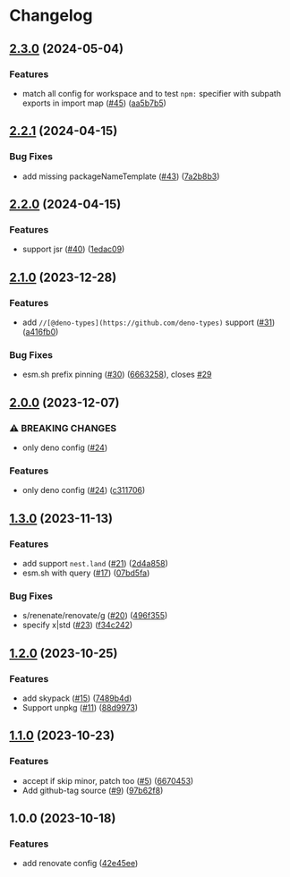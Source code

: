 # Changelog

## [2.3.0](https://github.com/Omochice/renovate-config/compare/v2.2.1...v2.3.0) (2024-05-04)


### Features

* match all config for workspace and to test `npm:` specifier with subpath exports in import map ([#45](https://github.com/Omochice/renovate-config/issues/45)) ([aa5b7b5](https://github.com/Omochice/renovate-config/commit/aa5b7b56f0ed6548e3ed6fd5b8c7d339b007bde4))

## [2.2.1](https://github.com/Omochice/renovate-config/compare/v2.2.0...v2.2.1) (2024-04-15)


### Bug Fixes

* add missing packageNameTemplate ([#43](https://github.com/Omochice/renovate-config/issues/43)) ([7a2b8b3](https://github.com/Omochice/renovate-config/commit/7a2b8b345f16878cfc9be2be6fb6f7ad21d4df5b))

## [2.2.0](https://github.com/Omochice/renovate-config/compare/v2.1.0...v2.2.0) (2024-04-15)


### Features

* support jsr ([#40](https://github.com/Omochice/renovate-config/issues/40)) ([1edac09](https://github.com/Omochice/renovate-config/commit/1edac09d34587e997992a06b4235a4cfff3d64f2))

## [2.1.0](https://github.com/Omochice/renovate-config/compare/v2.0.0...v2.1.0) (2023-12-28)


### Features

* add `//[@deno-types](https://github.com/deno-types)` support ([#31](https://github.com/Omochice/renovate-config/issues/31)) ([a416fb0](https://github.com/Omochice/renovate-config/commit/a416fb093d018fa05bf16c72d61ef1bbb894bb06))


### Bug Fixes

* esm.sh prefix pinning ([#30](https://github.com/Omochice/renovate-config/issues/30)) ([6663258](https://github.com/Omochice/renovate-config/commit/6663258a206cb20275fcb548512cdecd35013db3)), closes [#29](https://github.com/Omochice/renovate-config/issues/29)

## [2.0.0](https://github.com/Omochice/renovate-config/compare/v1.3.0...v2.0.0) (2023-12-07)


### ⚠ BREAKING CHANGES

* only deno config ([#24](https://github.com/Omochice/renovate-config/issues/24))

### Features

* only deno config ([#24](https://github.com/Omochice/renovate-config/issues/24)) ([c311706](https://github.com/Omochice/renovate-config/commit/c3117068d2d0192ecd47e5f7d57a48a24a66df74))

## [1.3.0](https://github.com/Omochice/renovate-config/compare/v1.2.0...v1.3.0) (2023-11-13)


### Features

* add support `nest.land` ([#21](https://github.com/Omochice/renovate-config/issues/21)) ([2d4a858](https://github.com/Omochice/renovate-config/commit/2d4a85857cda7e2dcf8bea888b4a96e1391831f4))
* esm.sh with query ([#17](https://github.com/Omochice/renovate-config/issues/17)) ([07bd5fa](https://github.com/Omochice/renovate-config/commit/07bd5fa6fdfc83dca8851720fd3b3be22e77adcf))


### Bug Fixes

* s/renenate/renovate/g ([#20](https://github.com/Omochice/renovate-config/issues/20)) ([496f355](https://github.com/Omochice/renovate-config/commit/496f355b5fc3ab161a5356e9280a5fb70f234421))
* specify x|std ([#23](https://github.com/Omochice/renovate-config/issues/23)) ([f34c242](https://github.com/Omochice/renovate-config/commit/f34c2422372635c8d6f9deda91c92fea354ee153))

## [1.2.0](https://github.com/Omochice/renovate-config/compare/v1.1.0...v1.2.0) (2023-10-25)


### Features

* add skypack ([#15](https://github.com/Omochice/renovate-config/issues/15)) ([7489b4d](https://github.com/Omochice/renovate-config/commit/7489b4d390a9a51f5c0674650041f3adc0432c7c))
* Support unpkg ([#11](https://github.com/Omochice/renovate-config/issues/11)) ([88d9973](https://github.com/Omochice/renovate-config/commit/88d99739721842307f105419ae06ee4c47bc2f8c))

## [1.1.0](https://github.com/Omochice/renovate-config/compare/v1.0.0...v1.1.0) (2023-10-23)


### Features

* accept if skip minor, patch too ([#5](https://github.com/Omochice/renovate-config/issues/5)) ([6670453](https://github.com/Omochice/renovate-config/commit/6670453079c6f7491928425f3a45035956d56f2c))
* Add github-tag source ([#9](https://github.com/Omochice/renovate-config/issues/9)) ([97b62f8](https://github.com/Omochice/renovate-config/commit/97b62f8ddbb39cb9ca07d8edd645d9a453d55043))

## 1.0.0 (2023-10-18)


### Features

* add renovate config ([42e45ee](https://github.com/Omochice/renovate-config/commit/42e45eeb24c00945c516643eb1c52874daa888e7))
